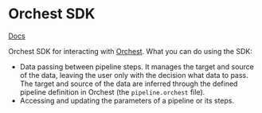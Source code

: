 # Orchest SDK

[Docs](https://orchest.readthedocs.io/en/stable/user_guide/sdk/index.html)

Orchest SDK for interacting with [Orchest](https://github.com/orchest/orchest). What you can do
using the SDK:

- Data passing between pipeline steps. It manages the target and source of the data, leaving the
  user only with the decision what data to pass. The target and source of the data are inferred
  through the defined pipeline definition in Orchest (the `pipeline.orchest` file).
- Accessing and updating the parameters of a pipeline or its steps.
